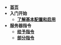* [<b>首页](README)
* 入门开始
    * [了解基本配置和启用](jibenxinxi)
* 服务器指令
    * [给予指令](jiyuzhiling)
	* [部分指令](bufenzhiling)